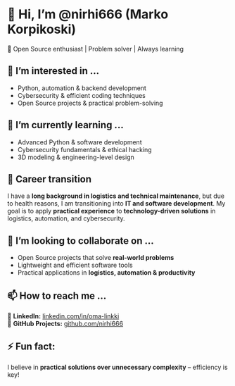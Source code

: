 # 👋 Hi, I’m @nirhi666 (**Marko Korpikoski**)  
🚀 Open Source enthusiast | Problem solver | Always learning  

## 👀 I’m interested in ...  
- Python, automation & backend development  
- Cybersecurity & efficient coding techniques  
- Open Source projects & practical problem-solving  

## 🌱 I’m currently learning ...  
- Advanced Python & software development  
- Cybersecurity fundamentals & ethical hacking  
- 3D modeling & engineering-level design  

## 🔄 Career transition  
I have a **long background in logistics and technical maintenance**, 
but due to health reasons, I am transitioning into **IT and software development**. 
My goal is to apply **practical experience** to **technology-driven solutions**
in logistics, automation, and cybersecurity.  

## 💞️ I’m looking to collaborate on ...  
- Open Source projects that solve **real-world problems**  
- Lightweight and efficient software tools  
- Practical applications in **logistics, automation & productivity**  

## 📫 How to reach me ...  
🔗 **LinkedIn:** [linkedin.com/in/oma-linkki](https://linkedin.com)  
🐙 **GitHub Projects:** [github.com/nirhi666](https://github.com/nirhi666)  

## ⚡ Fun fact:  
I believe in **practical solutions over unnecessary complexity** – efficiency is key!  
